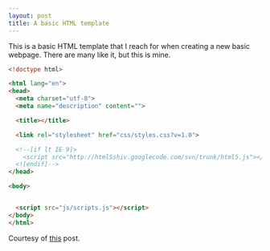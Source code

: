 ```yaml
---
layout: post
title: A basic HTML template
---
```


This is a basic HTML template that I reach for when creating a new basic
webpage. There are many like it, but this is mine.

```html
<!doctype html>

<html lang="en">
<head>
  <meta charset="utf-8">
  <meta name="description" content="">

  <title></title>

  <link rel="stylesheet" href="css/styles.css?v=1.0">

  <!--[if lt IE 9]>
    <script src="http://html5shiv.googlecode.com/svn/trunk/html5.js"></script>
  <![endif]-->
</head>

<body>


  <script src="js/scripts.js"></script>
</body>
</html>
```

Courtesy of [this](http://www.sitepoint.com/a-basic-html5-template/) post.

